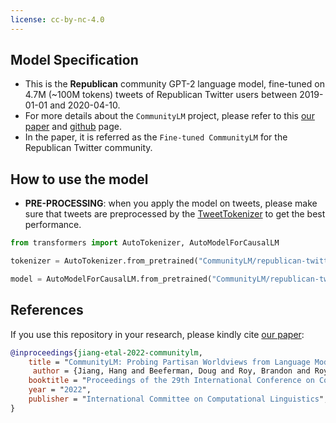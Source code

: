 ```yaml
---
license: cc-by-nc-4.0
---
```


## Model Specification
- This is the **Republican** community GPT-2 language model, fine-tuned on 4.7M (~100M tokens) tweets of Republican Twitter users between 2019-01-01 and 2020-04-10. 
- For more details about the `CommunityLM` project, please refer to this [our paper](https://arxiv.org/abs/2209.07065) and [github](https://github.com/hjian42/communitylm) page. 
- In the paper, it is referred as the `Fine-tuned CommunityLM` for the Republican Twitter community. 

## How to use the model

- **PRE-PROCESSING**: when you apply the model on tweets, please make sure that tweets are preprocessed by the [TweetTokenizer](https://github.com/VinAIResearch/BERTweet/blob/master/TweetNormalizer.py) to get the best performance.

```python
from transformers import AutoTokenizer, AutoModelForCausalLM

tokenizer = AutoTokenizer.from_pretrained("CommunityLM/republican-twitter-gpt2")

model = AutoModelForCausalLM.from_pretrained("CommunityLM/republican-twitter-gpt2")
```

## References

If you use this repository in your research, please kindly cite [our paper](https://arxiv.org/abs/2209.07065): 

```bibtex
@inproceedings{jiang-etal-2022-communitylm,
    title = "CommunityLM: Probing Partisan Worldviews from Language Models",
     author = {Jiang, Hang and Beeferman, Doug and Roy, Brandon and Roy, Deb},
    booktitle = "Proceedings of the 29th International Conference on Computational Linguistics",
    year = "2022",
    publisher = "International Committee on Computational Linguistics",
}
```